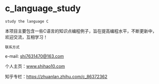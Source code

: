 # c_language_study

	study the language C

本项目主要包含一些C语言的知识点编程例子，旨在提高编程水平，不断更新中，欢迎交流，互相学习！

	联系方式

e-mail: shi7631470@163.com

个人主页：www.shihao10.com

知乎专栏：https://zhuanlan.zhihu.com/c_86372362
